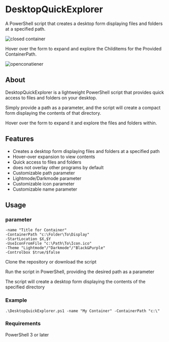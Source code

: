 # DesktopQuickExplorer

A PowerShell script that creates a desktop form displaying files and folders at a specified path.

![closed container](https://github.com/user-attachments/assets/47428615-fcec-4fc4-bbc7-f701d542f894)

Hover over the form to expand and explore the Childitems for the Provided ContainerPath.

![openconatiener](https://github.com/user-attachments/assets/27db9468-9911-4f67-a857-decb66ab323b)

## About

DesktopQuickExplorer is a lightweight PowerShell script that provides quick access to files and folders on your desktop.

Simply provide a path as a parameter, and the script will create a compact form displaying the contents of that directory.

Hover over the form to expand it and explore the files and folders within.

## Features
- Creates a desktop form displaying files and folders at a specified path
- Hover-over expansion to view contents
- Quick access to files and folders
- does not overlay other programs by default
- Customizable path parameter
- Lightmode/Darkmode parameter
- Customizable icon parameter
- Customizable name parameter

## Usage

### parameter
```
-name "Title for Container"
-ContainerPath "c:\Folder\To\Display"
-StartLocation $X,$Y
-UseIconFromFile "c:\Path\To\Icon.ico"
-Theme "Lightmode"/"Darkmode"/"Black&Purple"
-Controlbox $true/$false
```


Clone the repository or download the script

Run the script in PowerShell, providing the desired path as a parameter 

The script will create a desktop form displaying the contents of the specified directory


### Example
```
.\DesktopQuickExplorer.ps1 -name "My Container" -ContainerPath "c:\"
```

### Requirements
PowerShell 3 or later
